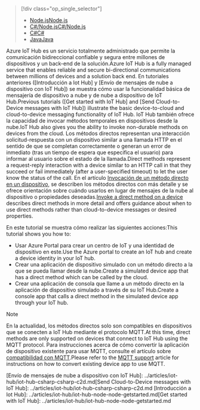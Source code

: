 > [!div class="op_single_selector"]
> * [<span data-ttu-id="66745-101">Node.js</span><span class="sxs-lookup"><span data-stu-id="66745-101">Node.js</span></span>](../articles/iot-hub/iot-hub-node-node-direct-methods.md)
> * [<span data-ttu-id="66745-102">C#/Node.js</span><span class="sxs-lookup"><span data-stu-id="66745-102">C#/Node.js</span></span>](../articles/iot-hub/iot-hub-csharp-node-direct-methods.md)
> * [<span data-ttu-id="66745-103">C#</span><span class="sxs-lookup"><span data-stu-id="66745-103">C#</span></span>](../articles/iot-hub/iot-hub-csharp-csharp-direct-methods.md)
> * [<span data-ttu-id="66745-104">Java</span><span class="sxs-lookup"><span data-stu-id="66745-104">Java</span></span>](../articles/iot-hub/iot-hub-java-java-direct-methods.md)

<span data-ttu-id="66745-105">Azure IoT Hub es un servicio totalmente administrado que permite la comunicación bidireccional confiable y segura entre millones de dispositivos y un back-end de la solución.</span><span class="sxs-lookup"><span data-stu-id="66745-105">Azure IoT Hub is a fully managed service that enables reliable and secure bi-directional communications between millions of devices and a solution back end.</span></span> <span data-ttu-id="66745-106">En tutoriales anteriores ([Introducción a Iot Hub] y [Envío de mensajes de nube a dispositivo con IoT Hub]) se muestra cómo usar la funcionalidad básica de mensajería de dispositivo a nube y de nube a dispositivo de IoT Hub.</span><span class="sxs-lookup"><span data-stu-id="66745-106">Previous tutorials ([Get started with IoT Hub] and [Send Cloud-to-Device messages with IoT Hub]) illustrate the basic device-to-cloud and cloud-to-device messaging functionality of IoT Hub.</span></span> <span data-ttu-id="66745-107">IoT Hub también ofrece la capacidad de invocar métodos temporales en dispositivos desde la nube.</span><span class="sxs-lookup"><span data-stu-id="66745-107">IoT Hub also gives you the ability to invoke non-durable methods on devices from the cloud.</span></span> <span data-ttu-id="66745-108">Los métodos directos representan una interacción solicitud-respuesta con un dispositivo similar a una llamada HTTP en el sentido de que se completan correctamente o generan un error de inmediato (tras un tiempo de espera que especifica el usuario) para informar al usuario sobre el estado de la llamada.</span><span class="sxs-lookup"><span data-stu-id="66745-108">Direct methods represent a request-reply interaction with a device similar to an HTTP call in that they succeed or fail immediately (after a user-specified timeout) to let the user know the status of the call.</span></span> <span data-ttu-id="66745-109">En el artículo [Invocación de un método directo en un dispositivo][lnk-devguide-methods], se describen los métodos directos con más detalle y se ofrece orientación sobre cuándo usarlos en lugar de mensajes de la nube al dispositivo o propiedades deseadas.</span><span class="sxs-lookup"><span data-stu-id="66745-109">[Invoke a direct method on a device][lnk-devguide-methods] describes direct methods in more detail and offers guidance about when to use direct methods rather than cloud-to-device messages or desired properties.</span></span>

<span data-ttu-id="66745-110">En este tutorial se muestra cómo realizar las siguientes acciones:</span><span class="sxs-lookup"><span data-stu-id="66745-110">This tutorial shows you how to:</span></span>

* <span data-ttu-id="66745-111">Usar Azure Portal para crear un centro de IoT y una identidad de dispositivo en este.</span><span class="sxs-lookup"><span data-stu-id="66745-111">Use the Azure portal to create an IoT hub and create a device identity in your IoT hub.</span></span>
* <span data-ttu-id="66745-112">Crear una aplicación de dispositivo simulado con un método directo a la que se pueda llamar desde la nube.</span><span class="sxs-lookup"><span data-stu-id="66745-112">Create a simulated device app that has a direct method which can be called by the cloud.</span></span>
* <span data-ttu-id="66745-113">Crear una aplicación de consola que llame a un método directo en la aplicación de dispositivo simulado a través de su IoT Hub.</span><span class="sxs-lookup"><span data-stu-id="66745-113">Create a console app that calls a direct method in the simulated device app through your IoT hub.</span></span>

> [!NOTE]
> <span data-ttu-id="66745-114">En la actualidad, los métodos directos solo son compatibles en dispositivos que se conecten a IoT Hub mediante el protocolo MQTT.</span><span class="sxs-lookup"><span data-stu-id="66745-114">At this time, direct methods are only supported on devices that connect to IoT Hub using the MQTT protocol.</span></span> <span data-ttu-id="66745-115">Para instrucciones acerca de cómo convertir la aplicación de dispositivo existente para usar MQTT, consulte el artículo sobre [compatibilidad con MQTT][lnk-devguide-mqtt].</span><span class="sxs-lookup"><span data-stu-id="66745-115">Please refer to the [MQTT support][lnk-devguide-mqtt] article for instructions on how to convert existing device app to use MQTT.</span></span>


[lnk-devguide-methods]: ../articles/iot-hub/iot-hub-devguide-direct-methods.md
[lnk-devguide-mqtt]: ../articles/iot-hub/iot-hub-mqtt-support.md

<span data-ttu-id="66745-116">[Envío de mensajes de nube a dispositivo con IoT Hub]: ../articles/iot-hub/iot-hub-csharp-csharp-c2d.md</span><span class="sxs-lookup"><span data-stu-id="66745-116">[Send Cloud-to-Device messages with IoT Hub]: ../articles/iot-hub/iot-hub-csharp-csharp-c2d.md</span></span>
<span data-ttu-id="66745-117">[Introducción a Iot Hub]: ../articles/iot-hub/iot-hub-node-node-getstarted.md</span><span class="sxs-lookup"><span data-stu-id="66745-117">[Get started with IoT Hub]: ../articles/iot-hub/iot-hub-node-node-getstarted.md</span></span>